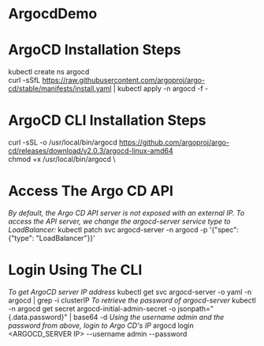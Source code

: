 # ArgocdDemo

# ArgoCD Installation Steps
kubectl create ns argocd \
curl -sSfL https://raw.githubusercontent.com/argoproj/argo-cd/stable/manifests/install.yaml | kubectl apply -n argocd -f -

# ArgoCD CLI Installation Steps
curl -sSL -o /usr/local/bin/argocd https://github.com/argoproj/argo-cd/releases/download/v2.0.3/argocd-linux-amd64 \
chmod +x /usr/local/bin/argocd \

# Access The Argo CD API 
*By default, the Argo CD API server is not exposed with an external IP. To access the API server, we change the argocd-server service type to LoadBalancer:*
kubectl patch svc argocd-server -n argocd -p '{"spec": {"type": "LoadBalancer"}}'

# Login Using The CLI
*To get ArgoCD server IP address*
kubectl get svc argocd-server -o yaml -n argocd | grep -i clusterIP
*To retrieve the password of argocd-server*
kubectl -n argocd get secret argocd-initial-admin-secret -o jsonpath="{.data.password}" | base64 -d
*Using the username admin and the password from above, login to Argo CD's IP*
argocd login <ARGOCD_SERVER IP> --username admin --password <password>
 

